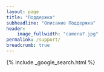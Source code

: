 ```yaml
---
layout: page
title: "Поддержка"
subheadline: "Описание Поддержка"
header:
    image_fullwidth: "camera7.jpg"
permalink: /support/
breadcrumb: true
---
```


{% include _google_search.html %}
